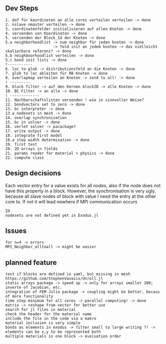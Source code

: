 ## Dev Steps
    1. dof für koordinaten an alle cores verteilen verteilen -> done
    2. nslave nmaster verteilen -> done
    3. coordinatenfelder initialisieren auf allen Knoten -> done
    4. versenden von Koordinaten -> done
    5. versenden der Block_Id der Knoten -> done
    5.a neighborhoodlist -> num neighbor für jeden knoten -> done
                         -> feld init an jedem knoten -> das vielleicht skalierbare referenz? -> done
    5.b neighboorhoodlist verteilen -> done
    5.c bond init lists -> done
    !-----------
    6. loc to glob -> distributionsfeld an die Knoten -> done 
    7. glob to loc ableiten für RB Knoten -> done
    8. overlapmap verteilen an Knoten -> send to all! -> done
    ! ---------
    9. block filter -> auf den Kernen blockID -> alle Knoten -> done
    10. BC Filter -> an alle -> done
    ! -------------
    11. Nachbarschaftslisten versenden ! wie in sinnvoller Weise?
    12. bondvectors set to zero -> done
    13. bc interpreter -> done
    13.a nodesets in mesh -> done
    14. overlap synchronisation
    15. bc in solver -> done
    16. verlet solver -> pacackage?
    17. write output -> done
    18. integrate first model
    18.a step width determination -> done
    19. first test
    20. 2D arrays in fields
    21. params reader for material + physics -> done
    22. compute class

## Design decisions
Each vector entry for a value exists for all nodes, also if the node does not have this property in a block. However, the synchronisation is very ugly, because all slave nodes of block with value I need the entry at the other core to. If not it will lead nowhere if MPI communication occurs

    IO
    nodesets are not defined yet in Exodus.jl

## Issues
    for n=4 -> errors    
    MPI_Neighbor_alltoall -> might be easier
## planned feature
    test if blocks are defined in yaml, but missing in mesh
    https://github.com/StephenVavasis/Unroll.jl
    static arrays package -> speed up -> only for arrays smaller 100; inverte of Jacobian, etc.
    integration of FEM Julia package -> coupling might be better, becaus of more functionality
    time step minimum for all cores -> parallel computing! -> done
    matrix -> reshape from vector for better use
    search for jl files in material
    check the header for the material name
    include the file in the code via a makro
    material inclusion is very simple
    bonds as elements in exodus -> filter small to large writing ?! -> elements can be x,y to be represented both
    multiple materials in one block -> evaluation order



